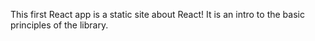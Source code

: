 This first React app is a static site about React!
It is an intro to the basic principles of the library.
